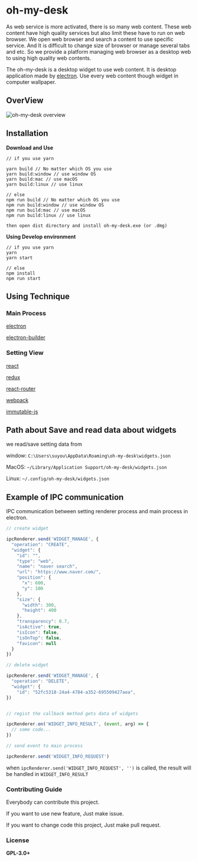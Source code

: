 # oh-my-desk

As web service is more activated, there is so many web content. These web content have high quality services but also limit these have to run on web browser. We open web browser and search a content to use specific service. And It is difficult to change size of browser or manage several tabs and etc. So we provide a platform managing web browser as a desktop web to using high quality web contents.

The oh-my-desk is a desktop widget to use web content.
It is desktop application made by [electron](https://github.com/electron/electron).
Use every web content though widget in computer wallpaper.

## OverView

![oh-my-desk overview](https://user-images.githubusercontent.com/23732795/35629918-33849386-06e3-11e8-8e94-f4884455fa7c.gif)

## Installation

**Download and Use**
```
// if you use yarn

yarn build // No matter which OS you use
yarn build:window // use window OS
yarn build:mac // use macOS
yarn build:linux // use linux

// else
npm run build // No matter which OS you use
npm run build:window // use window OS
npm run build:mac // use macOS
npm run build:linux // use linux

then open dist directory and install oh-my-desk.exe (or .dmg)
```

**Using Develop environment**
```
// if you use yarn
yarn
yarn start

// else
npm install
npm run start
```


## Using Technique

### Main Process

[electron](https://github.com/electron/electron)

[electron-builder](https://github.com/electron-userland/electron-builder)


### Setting View

[react](https://github.com/facebook/react)

[redux](https://github.com/reactjs/redux)

[react-router](https://github.com/ReactTraining/react-router)

[webpack](https://github.com/webpack/webpack)

[immutable-js](https://github.com/facebook/immutable-js)

## Path about Save and read data about widgets

we read/save setting data from 

window: `C:\Users\suyou\AppData\Roaming\oh-my-desk\widgets.json`

MacOS: `~/Library/Application Support/oh-my-desk/widgets.json`

Linux: `~/.config/oh-my-desk/widgets.json`

## Example of IPC communication

IPC communication between setting renderer process and main process in electron.


```js
// create widget 

ipcRenderer.send('WIDGET_MANAGE', {
  "operation": "CREATE",
  "widget": {
    "id": "",
    "type": "web",
    "name": "naver search",
    "url": "https://www.naver.com/",
    "position": {
      "x": 600,
      "y": 100
    },
    "size": {
      "width": 300,
      "height": 400
    },
    "transparency": 0.7,
    "isActive": true,
    "isIcon": false,
    "isOnTop": false,
    "favicon": null
  }
})

// delete widget

ipcRenderer.send('WIDGET_MANAGE', {
  "operation": "DELETE",
  "widget": {
    "id": "52fc5318-24a4-4784-a352-695509427aea",
})


// regist the callback method gets data of widgets

ipcRenderer.on('WIDGET_INFO_RESULT', (event, arg) => {
  // some code...
})

// send event to main process

ipcRenderer.send('WIDGET_INFO_REQUEST')
```
when `ipcRenderer.send('WIDGET_INFO_REQUEST', '')` is called, the result will be handled in `WIDGET_INFO_RESULT`


### Contributing Guide

Everybody can contribute this project.

If you want to use new feature, Just make issue.

If you want to change code this project, Just make pull request.

### License
**GPL-3.0+**
